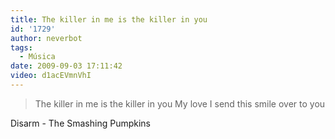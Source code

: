 ```yaml
---
title: The killer in me is the killer in you
id: '1729'
author: neverbot
tags:
  - Música
date: 2009-09-03 17:11:42
video: d1acEVmnVhI
---
```


> The killer in me is the killer in you 
  My love I send this smile over to you

Disarm - The Smashing Pumpkins